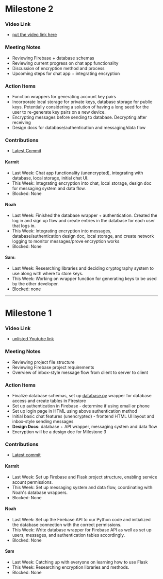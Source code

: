 # Milestone 2

### Video Link
* [put the video link here](https://www.youtube.com)

### Meeting Notes
* Reviewing Firebase + database schemas
* Reviewing current progress on chat app functionality
* Discussion of encryption method and process
* Upcoming steps for chat app + integrating encryption

### Action Items
* Function wrappers for generating account key pairs
* Incorporate local storage for private keys, database storage for public keys. Potentially considering a solution of having a long seed for the user to re-generate key pairs on a new device.
* Encrypting messages before sending to database. Decrypting after receiving
* Design docs for database/authentication and messaging/data flow

### Contributions
* [Latest Commit](https://github.com/ECS153/final-project-flask-encryption-webapp/commit/d5498811d9fbf7b1d5d99cf9248bdb9fc5c5f1c9)

#### Karmit
* Last Week: Chat app functionality (unencrypted), integrating with database, local storage, initial chat UI.
* This Week: Integrating encryption into chat, local storage, design doc for messaging system and data flow.
* Blocked: None

#### Noah
* Last Week: Finished the database wrapper + authentication. Created the log in and sign up flow and create entries in the database for each user that logs in.
* This Week: Integrating encryption into messages, database/authentication design doc, local storage, and create network logging to monitor messages/prove encryption works
* Blocked: None

#### Sam:
* Last Week: Researching libraries and deciding cryptography system to use along with where to store keys.
* This Week: Working on wrapper function for generating keys to be used by the other developer.
* Blocked: none

---

# Milestone 1

### Video Link
* [unlisted Youtube link](https://youtu.be/rFfZddmc-qc)

### Meeting Notes
* Reviewing project file structure
* Reviewing Firebase project requirements
* Overview of inbox-style message flow from client to server to client

### Action Items
* Finalize database schemas, set up [database.py](../web/flaskapp/app/database.py) wrapper for database access and create tables in Firestore
* Set up authentication in Firebase - determine if using email or phone
* Set up login page in HTML using above authentication method
* Initial basic chat features (unencrypted) - frontend HTML UI layout and inbox-style sending messages
* __Design Docs__: database + API wrapper, messaging system and data flow
* Encryption will be a design doc for Milestone 3

### Contributions
* [Latest commit](https://github.com/ECS153/final-project-flask-encryption-webapp/commit/f166101a4c80ae9a5aad59548d0f2d205e64248d)
#### Karmit
* Last Week: Set up Firebase and Flask project structure, enabling service acount permissions.
* This Week: Set up messaging system and data flow, coordinating with Noah's database wrappers.
* Blocked: None
#### Noah
* Last Week: Set up the Firebase API to our Python code and initialized the database connection with the correct permissions.
* This Week: Write database wrapper for Firebase API as well as set up users, messages, and authentication tables accordingly.
* Blocked: None
#### Sam
* Last Week: Catching up with everyone on learning how to use Flask
* This Week: Researching encryption libraries and methods.
* Blocked: None
